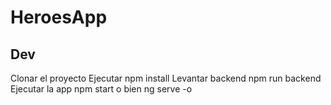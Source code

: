 # HeroesApp

## Dev
Clonar el proyecto
Ejecutar npm install
Levantar backend npm run backend
Ejecutar la app npm start o bien ng serve -o
